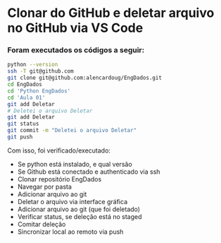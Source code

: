 # Clonar do GitHub e deletar arquivo no GitHub via VS Code

### Foram executados os códigos a seguir:
```bash
python --version
ssh -T git@github.com
git clone git@github.com:alencardoug/EngDados.git
cd EngDados
cd 'Python EngDados'
cd 'Aula 01'
git add Deletar
# Deletei o arquivo Deletar
git add Deletar
git status
git commit -m "Deletei o arquivo Deletar"
git push
```

Com isso, foi verificado/executado:
- Se python está instalado, e qual versão
- Se Github está conectado e authenticado via ssh
- Clonar repositório EngDados
- Navegar por pasta
- Adicionar arquivo ao git
- Deletar o arquivo via interface gráfica
- Adicionar arquivo ao git (que foi deletado)
- Verificar status, se deleção está no staged
- Comitar deleção
- Sincronizar local ao remoto via push
